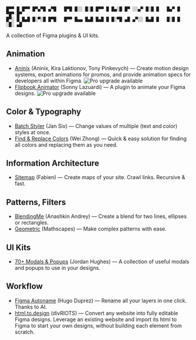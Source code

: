 ```
█▀▀ █ █▀▀ █▀▄▀█ ▄▀█   █▀█ █░░ █░█ █▀▀ █ █▄░█ █▀ ░░▄▀ █░█ █   █▄▀ █ ▀█▀ █▀
█▀░ █ █▄█ █░▀░█ █▀█   █▀▀ █▄▄ █▄█ █▄█ █ █░▀█ ▄█ ▄▀░░ █▄█ █   █░█ █ ░█░ ▄█
```
A collection of Figma plugins & UI kits.

## Animation
- [Aninix](https://www.figma.com/community/plugin/988173868842375596/Aninix-%C2%B7-UI-animation) (Aninix, Kira Laktionov, Tony Pinkevych) — Сreate motion design systems, export animations for promos, and provide animation specs for developers all within Figma. ![Pro upgrade available](https://randydaniel.github.io/figma-plugins-ui/media/pro.svg "Pro upgrade available")
- [Flipbook Animator](https://www.figma.com/community/plugin/823077195186711433/Flipbook-Animator-GIF) (Sonny Lazuardi) — A plugin to animate your Figma designs. ![Pro upgrade available](https://randydaniel.github.io/figma-plugins-ui/media/pro.svg "Pro upgrade available")

## Color & Typography
- [Batch Styler](https://www.figma.com/community/plugin/818203235789864127/Batch-Styler) (Jan Six) — Change values of multiple (text and color) styles at once.
- [Find & Replace Colors](https://www.figma.com/community/plugin/806266638862897503/Find-and-Replace-Colors) (Wei Zhong) — Quick & easy solution for finding all colors and replacing them as you need.

## Information Architecture
- [Sitemap](https://www.figma.com/community/plugin/818613147082270958/Sitemap) (Fabien) — Create maps of your site. Crawl links. Recursive & fast.

## Patterns, Filters
- [BlendingMe](https://www.figma.com/community/plugin/887243243437608411/BlendingMe) (Anashkin Andrey) — Create a blend for two lines, ellipses or rectangles.
- [Geometric](https://www.figma.com/community/plugin/816329785694858088/Geometric) (Mathscapes) — Make complex patterns with ease.

## UI Kits
- [70+ Modals & Popups](https://www.figma.com/community/file/1160004185821594377) (Jordan Hughes) — A collection of useful modals and popups to use in your designs.

## Workflow
- [Figma Autoname](https://www.figma.com/community/plugin/1160642826057169962) (Hugo Duprez) — Rename all your layers in one click. Thanks to AI.
- [html.to.design](https://www.figma.com/community/plugin/1159123024924461424/html.to.design) (divRIOTS) — Convert any website into fully editable Figma designs. Leverage an existing website and import its html to Figma to start your own designs, without building each element from scratch.
